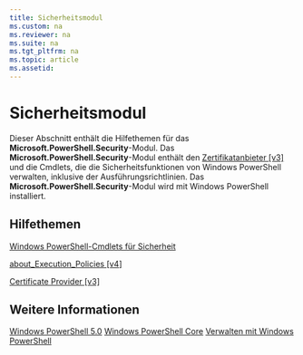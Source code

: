 ```yaml
---
title: Sicherheitsmodul
ms.custom: na
ms.reviewer: na
ms.suite: na
ms.tgt_pltfrm: na
ms.topic: article
ms.assetid:
---
```

# Sicherheitsmodul
Dieser Abschnitt enthält die Hilfethemen für das **Microsoft.PowerShell.Security**-Modul. Das **Microsoft.PowerShell.Security**-Modul enthält den [Zertifikatanbieter [v3]](https://technet.microsoft.com/en-us/library/3f743541-d0c6-4670-809a-b16fb01f7c4d) und die Cmdlets, die die Sicherheitsfunktionen von Windows PowerShell verwalten, inklusive der Ausführungsrichtlinien. Das **Microsoft.PowerShell.Security**-Modul wird mit Windows PowerShell installiert.

## Hilfethemen
[Windows PowerShell-Cmdlets für Sicherheit](http://go.microsoft.com/fwlink/?LinkID=245860)

[about_Execution_Policies [v4]](https://technet.microsoft.com/en-us/library/347708dc-1515-4d74-978b-8334603472e6)

[Certificate Provider [v3]](https://technet.microsoft.com/en-us/library/3f743541-d0c6-4670-809a-b16fb01f7c4d)

## Weitere Informationen
[Windows PowerShell 5.0](../core-powershell/core-modules/Windows-PowerShell-5.0.md)
[Windows PowerShell Core](https://technet.microsoft.com/en-us/library/4b75f1e4-f327-48f3-92ab-bf5435094d41)
[Verwalten mit Windows PowerShell](../getting-started/fundamental/Scripting-with-Windows-PowerShell.md)


<!--HONumber=May16_HO2-->


